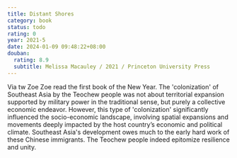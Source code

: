 ```yaml
---
title: Distant Shores
category: book
status: todo
rating: 0
year: 2021-5
date: 2024-01-09 09:48:22+08:00
douban:
  rating: 8.9
  subtitle: Melissa Macauley / 2021 / Princeton University Press
---
```


Via tw Zoe Zoe read the first book of the New Year. The 'colonization' of Southeast Asia by the Teochew people was not about territorial expansion supported by military power in the traditional sense, but purely a collective economic endeavor. However, this type of 'colonization' significantly influenced the socio-economic landscape, involving spatial expansions and movements deeply impacted by the host country’s economic and political climate. Southeast Asia's development owes much to the early hard work of these Chinese immigrants. The Teochew people indeed epitomize resilience and unity.

